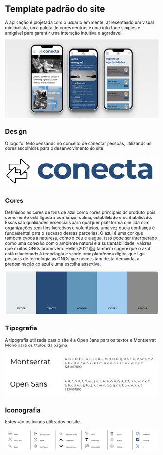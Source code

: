# Template padrão do site

A aplicação é projetada com o usuário em mente, apresentando um visual minimalista, uma paleta de cores neutras e uma interface simples e amigável para garantir uma interação intuitiva e agradavel.

![Layout](./imagens_template/layout.png)


## Design

O logo foi feito pensando no conceito de conectar pessoas, utilizando as cores escolhidas para o desenvolvimento do site. 


![Logo](./imagens_template/logo-conecta.png)


## Cores

Definimos as cores de tons de azul como cores principais do produto, pois comumente está ligada a confiança, calma, estabilidade e confiabilidade. Essas são qualidades essenciais para qualquer plataforma que lida com organizações sem fins lucrativos e voluntários, uma vez que a confiança é fundamental para o sucesso dessas parcerias. O azul é uma cor que também evoca a natureza, como o céu e a água. Isso pode ser interpretado como uma conexão com o ambiente natural e a sustentabilidade, valores que muitas ONGs promovem. Heller(2021)[[5]](../docs/references.md) também sugere que o azul está relacionado à tecnologia e sendo uma plataforma digital que liga pessoas de tecnologia às ONGs que necessitam desta demanda, a predominação do azul e uma escolha assertiva.

![Paleta de Cores](./imagens_template/paleta-de-cores.png)

## Tipografia

A tipografia utilizada para o site é a Open Sans para os textos e Montserrat Mono para os títulos da página. 

![Tipografia](./imagens_template/tipografia.png)

## Iconografia

Estes são os ícones utilizados no site. 

![Iconografia](./imagens_template/iconografia.png)
